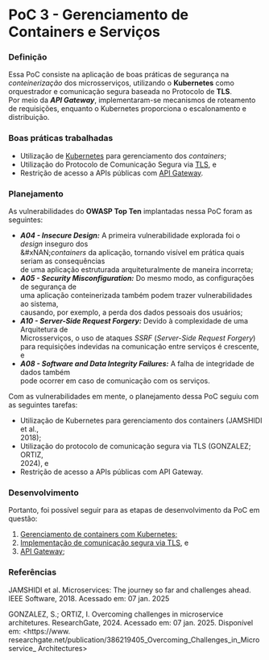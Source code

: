 # PoC 3 - Gerenciamento de Containers e Serviços

### Definição

Essa PoC consiste na aplicação de boas práticas de segurança na _conteinerização_ dos microsserviços, utilizando o **Kubernetes** como orquestrador e comunicação segura baseada no Protocolo de **TLS**.\
Por meio da _**API Gateway**_, implementaram-se mecanismos de roteamento de requisições, enquanto o Kubernetes proporciona o escalonamento e distribuição.

### Boas práticas trabalhadas

* Utilização de [Kubernetes](../../boas-praticas/kubernetes.md) para gerenciamento dos _containers_;
* Utilização do Protocolo de Comunicação Segura via [TLS](../../boas-praticas/comunicacao-segura-com-tls.md), e
* Restrição de acesso a APIs públicas com [API Gateway](../../boas-praticas/api-gateway.md).

### Planejamento

As vulnerabilidades do **OWASP Top Ten** implantadas nessa PoC foram as seguintes:

* _**A04 - Insecure Design:**_ A primeira vulnerabilidade explorada foi o _design_ inseguro dos\
  &#xNAN;_&#x63;ontainers_ da aplicação, tornando visível em prática quais seriam as consequências\
  de uma aplicação estruturada arquiteturalmente de maneira incorreta;
* _**A05 - Security Misconfiguration:**_ Do mesmo modo, as configurações de segurança de\
  uma aplicação conteinerizada também podem trazer vulnerabilidades ao sistema,\
  causando, por exemplo, a perda dos dados pessoais dos usuários;
* _**A10 - Server-Side Request Forgery:**_ Devido à complexidade de uma Arquitetura de\
  Microsserviços, o uso de ataques _SSRF_ (_Server-Side Request Forgery_) para requisições indevidas na comunicação entre serviços é crescente, e
* _**A08 - Software and Data Integrity Failures:**_ A falha de integridade de dados também\
  pode ocorrer em caso de comunicação com os serviços.



Com as vulnerabilidades em mente, o planejamento dessa PoC seguiu com as seguintes tarefas:

* Utilização de Kubernetes para gerenciamento dos containers (JAMSHIDI et al.,\
  2018\);&#x20;
* Utilização do protocolo de comunicação segura via TLS (GONZALEZ; ORTIZ,\
  2024\), e
* Restrição de acesso a APIs públicas com API Gateway.

### Desenvolvimento

Portanto, foi possível seguir para as etapas de desenvolvimento da PoC em questão:

1. [Gerenciamento de containers com Kubernetes;](gerenciamento-de-container-com-kubernetes.md)
2. [Implementação de comunicação segura via TLS](implementacao-de-comunicacao-segura-via-tls.md), e&#x20;
3. [API Gateway](api-gateway.md);&#x20;

### Referências

JAMSHIDI et al. Microservices: The journey so far and challenges ahead. IEEE Software, 2018. Acessado em: 07 jan. 2025

GONZALEZ, S.; ORTIZ, I. Overcoming challenges in microservice architetures. ResearchGate, 2024. Acessado em: 07 jan. 2025. Disponível em: \<https://www. researchgate.net/publication/386219405\_Overcoming\_Challenges\_in\_Microservice\_ Architectures>
